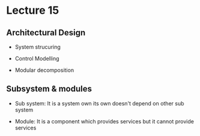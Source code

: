 # Lecture 15

## Architectural Design

* System strucuring

* Control Modelling

* Modular decomposition

## Subsystem & modules

* Sub system: It is a system own its own doesn't depend on other sub system

* Module: It is a component which provides services but it cannot provide services
